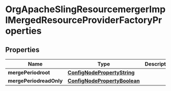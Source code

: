 
# OrgApacheSlingResourcemergerImplMergedResourceProviderFactoryProperties

## Properties
Name | Type | Description | Notes
------------ | ------------- | ------------- | -------------
**mergePeriodroot** | [**ConfigNodePropertyString**](ConfigNodePropertyString.md) |  |  [optional]
**mergePeriodreadOnly** | [**ConfigNodePropertyBoolean**](ConfigNodePropertyBoolean.md) |  |  [optional]



